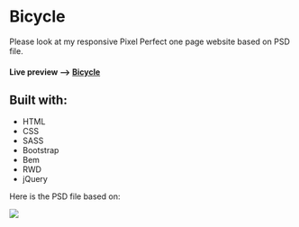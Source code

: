# Bicycle
Please look at my responsive Pixel Perfect one page website based on PSD file.

#### Live preview --> [Bicycle](https://1obanov.github.io/Bicycle/)

## Built with:

* HTML 
* CSS
* SASS
* Bootstrap
* Bem
* RWD
* jQuery

Here is the PSD file based on:

![](https://github.com/1obanov/Bicycle/blob/master/img/bicycle.png)
